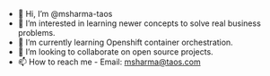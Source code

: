 - 👋 Hi, I’m @msharma-taos
- 👀 I’m interested in learning newer concepts to solve real business problems.
- 🌱 I’m currently learning Openshift container orchestration.
- 💞️ I’m looking to collaborate on open source projects.
- 📫 How to reach me - Email: msharma@taos.com

<!---
msharma-taos/msharma-taos is a ✨ special ✨ repository because its `README.md` (this file) appears on your GitHub profile.
You can click the Preview link to take a look at your changes.
--->

